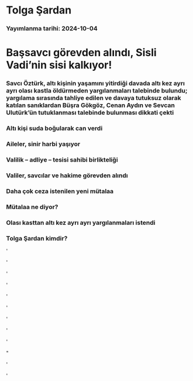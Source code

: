# Tolga Şardan

### Yayımlanma tarihi: 2024-10-04

# Başsavcı görevden alındı, Sisli Vadi’nin sisi kalkıyor!


### Savcı Öztürk, altı kişinin yaşamını yitirdiği davada altı kez ayrı ayrı olası kastla öldürmeden yargılanmaları talebinde bulundu; yargılama sırasında tahliye edilen ve davaya tutuksuz olarak katılan sanıklardan Büşra Gökgöz, Cenan Aydın ve Sevcan Ulutürk’ün tutuklanması talebinde bulunması dikkati çekti


### Altı kişi suda boğularak can verdi


### Aileler, sinir harbi yaşıyor


### Valilik – adliye – tesisi sahibi birlikteliği


### Valiler, savcılar ve hakime görevden alındı


### Daha çok ceza istenilen yeni mütalaa


### Mütalaa ne diyor?


### 


### Olası kasttan altı kez ayrı ayrı yargılanmaları istendi


### Tolga Şardan kimdir?

'

'

'



'

'

'



'



'

'

"



'

'

